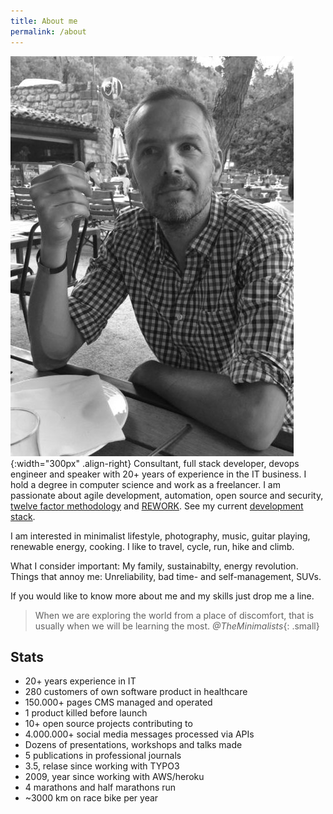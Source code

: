```yaml
---
title: About me
permalink: /about
---
```


![Picture](/assets/images/cocorse.jpg){:width="300px" .align-right}
Consultant, full stack developer, devops engineer and speaker with 20+ years of experience in the IT business. I hold a degree in computer science and work as a freelancer.
I am passionate about agile development, automation, open source and security, [twelve factor methodology](https://12factor.net/)
and [REWORK](/rework). See my current [development stack](/stack).

I am interested in minimalist lifestyle, photography, music, guitar playing, renewable energy, cooking.
I like to travel, cycle, run, hike and climb.

What I consider important: My family, sustainabilty, energy revolution.
Things that annoy me: Unreliability, bad time- and self-management, SUVs.

If you would like to know more about me and my skills just drop me a line.

> When we are exploring the world from a place of discomfort, that is usually when we will be learning the most.
<cite>@TheMinimalists</cite>{: .small}

## Stats

* 20+ years experience in IT
* 280 customers of own software product in healthcare
* 150.000+ pages CMS managed and operated
* 1 product killed before launch
* 10+ open source projects contributing to
* 4.000.000+ social media messages processed via APIs
* Dozens of presentations, workshops and talks made
* 5 publications in professional journals
* 3.5, relase since working with TYPO3
* 2009, year since working with AWS/heroku
* 4 marathons and half marathons run
* ~3000 km on race bike per year
